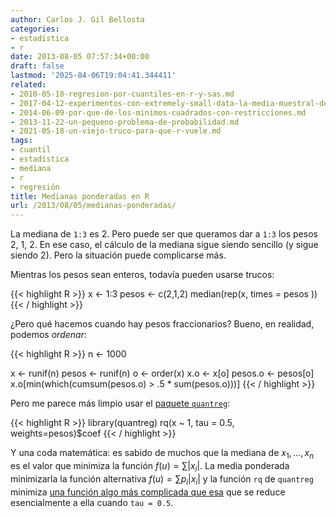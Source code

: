 ```yaml
---
author: Carlos J. Gil Bellosta
categories:
- estadística
- r
date: 2013-08-05 07:57:34+00:00
draft: false
lastmod: '2025-04-06T19:04:41.344411'
related:
- 2010-05-18-regresion-por-cuantiles-en-r-y-sas.md
- 2017-04-12-experimentos-con-extremely-small-data-la-media-muestral-de-pocas-betas.md
- 2014-06-09-por-que-de-los-minimos-cuadrados-con-restricciones.md
- 2013-11-22-un-pequeno-problema-de-probabilidad.md
- 2021-05-18-un-viejo-truco-para-que-r-vuele.md
tags:
- cuantil
- estadística
- mediana
- r
- regresión
title: Medianas ponderadas en R
url: /2013/08/05/medianas-ponderadas/
---
```


La mediana de `1:3` es 2. Pero puede ser que queramos dar a `1:3` los pesos 2, 1, 2. En ese caso, el cálculo de la mediana sigue siendo sencillo (y sigue siendo 2). Pero la situación puede complicarse más.

Mientras los pesos sean enteros, todavía pueden usarse trucos:

{{< highlight R >}}
x <- 1:3
pesos <- c(2,1,2)
median(rep(x, times = pesos ))
{{< / highlight >}}

¿Pero qué hacemos cuando hay pesos fraccionarios? Bueno, en realidad, podemos _ordenar_:

{{< highlight R >}}
n <- 1000

x <- runif(n)
pesos <- runif(n)
o <- order(x)
x.o <- x[o]
pesos.o <- pesos[o]
x.o[min(which(cumsum(pesos.o) > .5 * sum(pesos.o)))]
{{< / highlight >}}

Pero me parece más limpio usar el [paquete `quantreg`](https://datanalytics.com/2010/05/18/regresion-por-cuantiles-en-r-y-sas/):

{{< highlight R >}}
library(quantreg)
rq(x ~ 1, tau = 0.5, weights=pesos)$coef
{{< / highlight >}}

Y una coda matemática: es sabido de muchos que la mediana de $x_1,\dots, x_n$ es el valor que minimiza la función $f(u) = \sum |x_i|$. La media ponderada minimizarla la función alternativa $f(u) = \sum p_i |x_i|$ y la función `rq` de `quantreg` minimiza [una función algo más complicada que esa](http://en.wikipedia.org/wiki/Quantile_regression#Quantiles) que se reduce esencialmente a ella cuando `tau = 0.5`.
